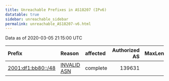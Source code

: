```yaml
---
title: Unreachable Prefixes in AS18207 (IPv6)
datatable: true
sidebar: unreachable_sidebar
permalink: unreachable_AS18207-v6.html
---
```


Data as of 2020-03-05 21:15:00 UTC


<div class="datatable-begin"></div>

| Prefix                                                         | Reason                                                                                                    | affected   |   Authorized AS |   MaxLength | Anchor                                       |   unreachable /48s |
|:---------------------------------------------------------------|:----------------------------------------------------------------------------------------------------------|:-----------|----------------:|------------:|:---------------------------------------------|-------------------:|
| [2001:df1:bb80::/48](https://stat.ripe.net/2001:df1:bb80::/48) | [INVALID ASN](https://rpki-validator.ripe.net/announcement-preview?asn=AS18207&prefix=2001:df1:bb80::/48) | complete   |          139631 |          48 | [APNIC](unreachable_APNIC_RPKI_Root-v6.html) |                  1 |

<div class="datatable-end"></div>